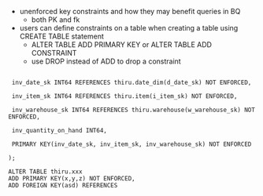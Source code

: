 - unenforced key constraints and how they may benefit queries in BQ
	- both PK and fk
- users can define constraints on a table when creating a table using CREATE TABLE statement
	- ALTER TABLE ADD PRIMARY KEY or ALTER TABLE ADD CONSTRAINT
	- use DROP instead of ADD to drop a constraint
```CREATE TABLE thiru.inventory (

 inv_date_sk INT64 REFERENCES thiru.date_dim(d_date_sk) NOT ENFORCED,

 inv_item_sk INT64 REFERENCES thiru.item(i_item_sk) NOT ENFORCED,

 inv_warehouse_sk INT64 REFERENCES thiru.warehouse(w_warehouse_sk) NOT ENFORCED,

 inv_quantity_on_hand INT64,

 PRIMARY KEY(inv_date_sk, inv_item_sk, inv_warehouse_sk) NOT ENFORCED

);
```
```
ALTER TABLE thiru.xxx
ADD PRIMARY KEY(x,y,z) NOT ENFORCED,
ADD FOREIGN KEY(asd) REFERENCES 
```